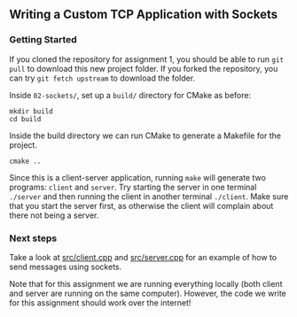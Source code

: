 ## Writing a Custom TCP Application with Sockets

### Getting Started
If you cloned the repository for assignment 1, you should be able to run `git pull` to download this new project folder. If you forked the repository, you can try `git fetch upstream` to download the folder.


Inside `02-sockets/`, set up a `build/` directory for CMake as before:

```
mkdir build
cd build
```

Inside the build directory we can run CMake to generate a Makefile for the project.
```
cmake ..
```

Since this is a client-server application, running `make` will generate two programs: `client` and `server`. Try starting the server in one terminal `./server` and then running the client in another terminal `./client`. Make sure that you start the server first, as otherwise the client will complain about there not being a server.

### Next steps
Take a look at [src/client.cpp](https://github.com/BradMcDanel/cps373-assignments/blob/main/02-sockets/src/client.cpp) and [src/server.cpp](https://github.com/BradMcDanel/cps373-assignments/blob/main/02-sockets/src/server.cpp) for an example of how to send messages using sockets.

Note that for this assignment we are running everything locally (both client and server are running on the same computer). However, the code we write for this assignment should work over the internet!
